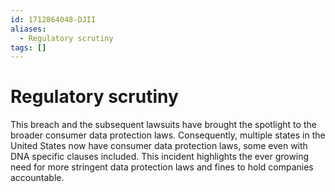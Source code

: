 ```yaml
---
id: 1712864048-DJII
aliases:
  - Regulatory scrutiny
tags: []
---
```


# Regulatory scrutiny

This breach and the subsequent lawsuits have brought the spotlight to the broader consumer data protection laws. Consequently, multiple states in the United States now have consumer data protection laws, some even with DNA specific clauses included. This incident highlights the ever growing need for more stringent data protection laws and fines to hold companies accountable.
